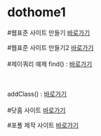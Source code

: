# dothome1

#웹표준 사이트 만들기
<a href="https://thldnjs.github.io/dothome1/webstandard/index.html">바로가기</a><br>

#웹표준 사이트 만들기2
<a href="http://thldnjs.dothome.co.kr/responsive/index.html">바로가기</a>
<br>
<br>
#제이쿼리 예제
find() : <a href="https://thldnjs.github.io/dothome1/jquery/jquery04.html">바로가기</a>

<br>
<br>
addClass() : <a href="https://thldnjs.github.io/dothome1/jquery/jquery06_addClass2.html">바로가기</a>

<br>
<br>
#닷홈 사이트
<a href="http://thldnjs.dothome.co.kr/">바로가기</a>

#포폴 제작 사이트
<a href="https://thldnjs.github.io/dothome1/port/index.html">바로가기</a>
